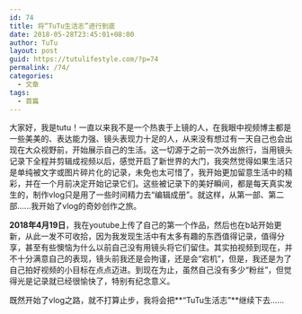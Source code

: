 ```yaml
---
id: 74
title: 将“TuTu生活志”进行到底
date: 2018-05-28T23:45:01+08:00
author: TuTu
layout: post
guid: https://tutulifestyle.com/?p=74
permalink: /74/
categories:
  - 文章
tags:
  - 首篇
---
```

大家好，我是tutu！一直以来我不是一个热衷于上镜的人，在我眼中视频博主都是一些美美的、表达能力强、镜头表现力十足的人，从来没有想过有一天自己也会出现在大众视野前，开始展示自己的生活。这一切源于之前一次外出旅行，当用镜头记录下全程并剪辑成视频以后，感觉开启了新世界的大门，我突然觉得如果生活只是单纯被文字或图片碎片化的记录，未免也太可惜了，我开始更加留意生活中的精彩，并在一个月前决定开始记录它们。这些被记录下的美好瞬间，都是每天真实发生的，制作vlog只是用了一些时间精力去“编辑成册”。就这样，从第一部、第二部......我开始了vlog的奇妙创作之旅。

**2018年4月19日**，我在youtube上传了自己的第一个作品，然后也在b站开始更新，从此一发不可收拾，因为我发现生活中有太多有趣的东西值得记录，值得分享，甚至有些懊恼为什么以前自己没有用镜头将它们留住。其实拍视频到现在，并不十分满意自己的表现，镜头前我还是会拘谨，还是会“宕机”，但是，我还是为了自己拍好视频的小目标在点点迈进。到现在为止，虽然自己没有多少“粉丝”，但觉得光是记录就已经很愉快了，特别有纪念意义。

既然开始了vlog之路，就不打算止步，我将会把**“TuTu生活志”**继续下去......